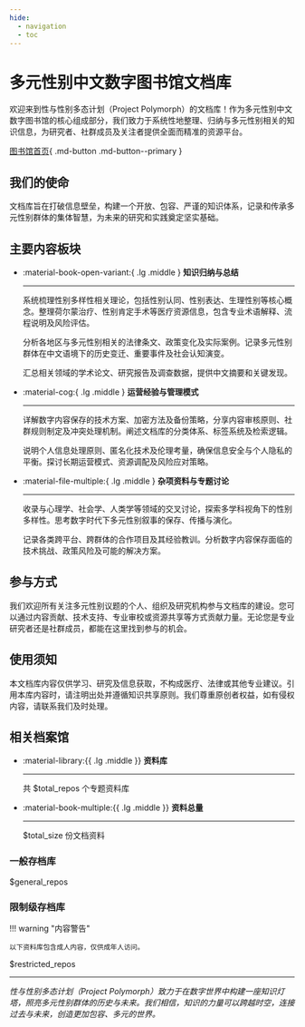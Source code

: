 ```yaml
---
hide:
  - navigation
  - toc
---    
```

# 多元性别中文数字图书馆文档库

欢迎来到性与性别多态计划（Project Polymorph）的文档库！作为多元性别中文数字图书馆的核心组成部分，我们致力于系统性地整理、归纳与多元性别相关的知识信息，为研究者、社群成员及关注者提供全面而精准的资源平台。

[图书馆首页](https://transchinese.org/){ .md-button .md-button--primary }

## 我们的使命

文档库旨在打破信息壁垒，构建一个开放、包容、严谨的知识体系，记录和传承多元性别群体的集体智慧，为未来的研究和实践奠定坚实基础。

## 主要内容板块

<div class="grid cards" markdown>

-   :material-book-open-variant:{ .lg .middle } __知识归纳与总结__

    ---
    
    系统梳理性别多样性相关理论，包括性别认同、性别表达、生理性别等核心概念。整理荷尔蒙治疗、性别肯定手术等医疗资源信息，包含专业术语解释、流程说明及风险评估。

    分析各地区与多元性别相关的法律条文、政策变化及实际案例。记录多元性别群体在中文语境下的历史变迁、重要事件及社会认知演变。

    汇总相关领域的学术论文、研究报告及调查数据，提供中文摘要和关键发现。

-   :material-cog:{ .lg .middle } __运营经验与管理模式__

    ---
    
    详解数字内容保存的技术方案、加密方法及备份策略，分享内容审核原则、社群规则制定及冲突处理机制。阐述文档库的分类体系、标签系统及检索逻辑。

    说明个人信息处理原则、匿名化技术及伦理考量，确保信息安全与个人隐私的平衡。探讨长期运营模式、资源调配及风险应对策略。

-   :material-file-multiple:{ .lg .middle } __杂项资料与专题讨论__

    ---
    
    收录与心理学、社会学、人类学等领域的交叉讨论，探索多学科视角下的性别多样性。思考数字时代下多元性别叙事的保存、传播与演化。

    记录各类跨平台、跨群体的合作项目及其经验教训。分析数字内容保存面临的技术挑战、政策风险及可能的解决方案。

</div>

## 参与方式

我们欢迎所有关注多元性别议题的个人、组织及研究机构参与文档库的建设。您可以通过内容贡献、技术支持、专业审校或资源共享等方式贡献力量。无论您是专业研究者还是社群成员，都能在这里找到参与的机会。

## 使用须知

本文档库内容仅供学习、研究及信息获取，不构成医疗、法律或其他专业建议。引用本库内容时，请注明出处并遵循知识共享原则。我们尊重原创者权益，如有侵权内容，请联系我们及时处理。

## 相关档案馆

<div class="grid cards" markdown>

-   :material-library:{{ .lg .middle }} __资料库__

    ---

    共 $total_repos 个专题资料库
    
-   :material-book-multiple:{{ .lg .middle }} __资料总量__

    ---

    $total_size 份文档资料

</div>

### 一般存档库

<div class="grid cards" markdown>

$general_repos

</div>

### 限制级存档库

!!! warning "内容警告"

    以下资料库包含成人内容，仅供成年人访问。

<div class="grid cards" markdown>

$restricted_repos

</div> 

---

*性与性别多态计划（Project Polymorph）致力于在数字世界中构建一座知识灯塔，照亮多元性别群体的历史与未来。我们相信，知识的力量可以跨越时空，连接过去与未来，创造更加包容、多元的世界。*
